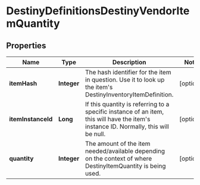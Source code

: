 
# DestinyDefinitionsDestinyVendorItemQuantity

## Properties
Name | Type | Description | Notes
------------ | ------------- | ------------- | -------------
**itemHash** | **Integer** | The hash identifier for the item in question. Use it to look up the item&#39;s DestinyInventoryItemDefinition. |  [optional]
**itemInstanceId** | **Long** | If this quantity is referring to a specific instance of an item, this will have the item&#39;s instance ID. Normally, this will be null. |  [optional]
**quantity** | **Integer** | The amount of the item needed/available depending on the context of where DestinyItemQuantity is being used. |  [optional]



